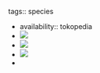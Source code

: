 tags:: species
- availability:: tokopedia
- ![](https://peach-geographical-bat-397.mypinata.cloud/ipfs/QmT2nRc4R72FtPmii5gVyixANEazFWZkdiE5G3ia1dgNwR)
- ![](https://peach-geographical-bat-397.mypinata.cloud/ipfs/QmV2ZNZMTJ5WE7SKmrw7r2R7CxrmwAUFALhbSfz25NLrxF)
- ![](https://peach-geographical-bat-397.mypinata.cloud/ipfs/QmTFTU7sAjWDcbZyk4gCXioUNd1ZQT82RVTCgAfBPCJGj9)
-